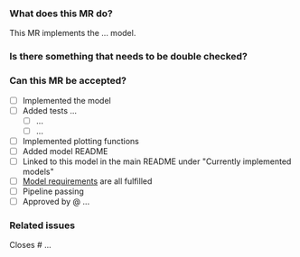 ### What does this MR do?
<!-- State important details of your model implementation here -->
This MR implements the ... model.


### Is there something that needs to be double checked?
<!-- Is there something a reviewer should look out for _especially_? -->


### Can this MR be accepted?
- [ ] Implemented the model
- [ ] Added tests ...
   - [ ] ...
   - [ ] ...
- [ ] Implemented plotting functions
- [ ] Added model README
- [ ] Linked to this model in the main README under "Currently implemented models"
- [ ] [Model requirements](dune/utopia/models/ModelRequirements.md) are all fulfilled
- [ ] Pipeline passing
- [ ] Approved by @ ...
<!-- Add reviewer(s) here once no longer in WIP -->


### Related issues
Closes # ...
<!-- For automatic closing, you can add commas between issue numbers-->
